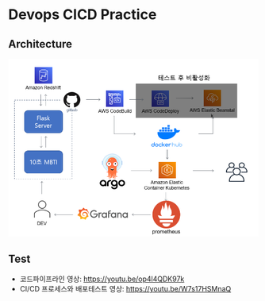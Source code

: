 # Devops CICD Practice


## Architecture
![Architecture](images/architecture.png)


## Test
* 코드파이프라인 영상: <https://youtu.be/op4l4QDK97k>
* CI/CD 프로세스와 배포테스트 영상: <https://youtu.be/W7s17HSMnaQ>

